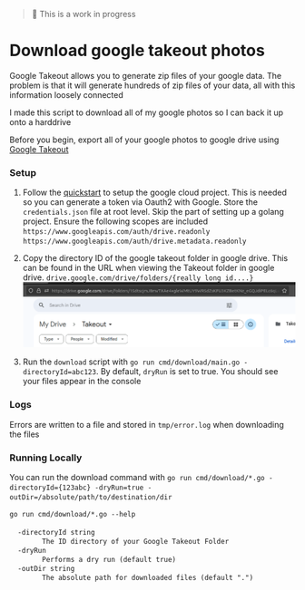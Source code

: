 > 🚨 This is a work in progress

# Download google takeout photos

Google Takeout allows you to generate zip files of your google data. The problem is that it will generate hundreds of zip files of your data, all with this information loosely connected

I made this script to download all of my google photos so I can back it up onto a harddrive

Before you begin, export all of your google photos to google drive using [Google Takeout](https://takeout.google.com/settings/takeout/custom/photos)

### Setup

1. Follow the [quickstart](https://developers.google.com/drive/api/quickstart/go) to setup the google cloud project. This is needed so you can generate a token via Oauth2 with Google. Store the `credentials.json` file at root level. Skip the part of setting up a golang project. Ensure the following scopes are included `https://www.googleapis.com/auth/drive.readonly https://www.googleapis.com/auth/drive.metadata.readonly`

1. Copy the directory ID of the google takeout folder in google drive. This can be found in the URL when viewing the Takeout folder in google drive. `drive.google.com/drive/folders/{really long id....}`
   ![Image of google drive](images/drive-id.png)

1. Run the `download` script with `go run cmd/download/main.go -directoryId=abc123`. By default, `dryRun` is set to true. You should see your files appear in the console

### Logs

Errors are written to a file and stored in `tmp/error.log` when downloading the files

### Running Locally

You can run the download command with `go run cmd/download/*.go -directoryId={123abc} -dryRun=true -outDir=/absolute/path/to/destination/dir`

```
go run cmd/download/*.go --help

  -directoryId string
    	The ID directory of your Google Takeout Folder
  -dryRun
    	Performs a dry run (default true)
  -outDir string
    	The absolute path for downloaded files (default ".")

```
